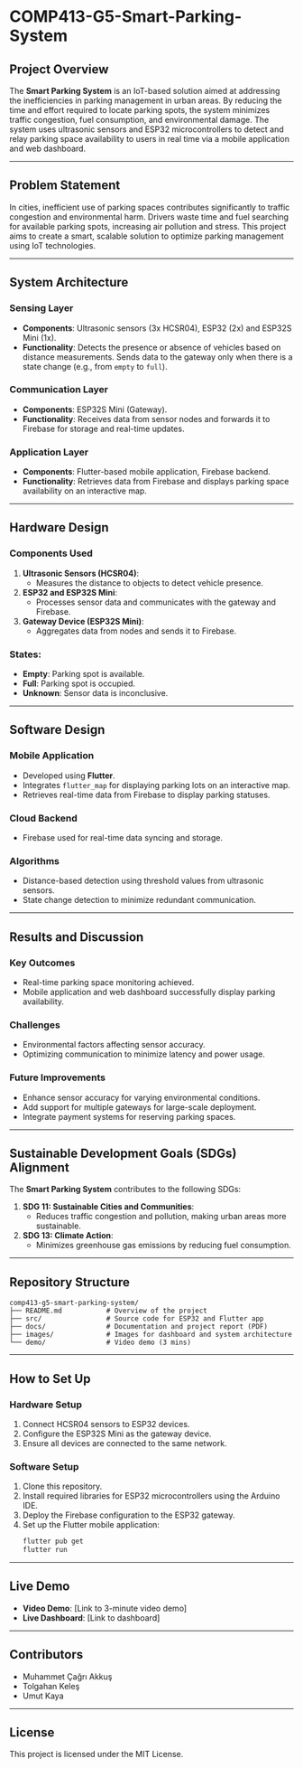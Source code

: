 # COMP413-G5-Smart-Parking-System

## Project Overview
The **Smart Parking System** is an IoT-based solution aimed at addressing the inefficiencies in parking management in urban areas. By reducing the time and effort required to locate parking spots, the system minimizes traffic congestion, fuel consumption, and environmental damage. The system uses ultrasonic sensors and ESP32 microcontrollers to detect and relay parking space availability to users in real time via a mobile application and web dashboard.

---

## Problem Statement
In cities, inefficient use of parking spaces contributes significantly to traffic congestion and environmental harm. Drivers waste time and fuel searching for available parking spots, increasing air pollution and stress. This project aims to create a smart, scalable solution to optimize parking management using IoT technologies.

---

## System Architecture

### **Sensing Layer**
- **Components**: Ultrasonic sensors (3x HCSR04), ESP32 (2x) and ESP32S Mini (1x).
- **Functionality**: Detects the presence or absence of vehicles based on distance measurements. Sends data to the gateway only when there is a state change (e.g., from `empty` to `full`).

### **Communication Layer**
- **Components**: ESP32S Mini (Gateway).
- **Functionality**: Receives data from sensor nodes and forwards it to Firebase for storage and real-time updates.

### **Application Layer**
- **Components**: Flutter-based mobile application, Firebase backend.
- **Functionality**: Retrieves data from Firebase and displays parking space availability on an interactive map.

---

## Hardware Design
### Components Used
1. **Ultrasonic Sensors (HCSR04)**:
   - Measures the distance to objects to detect vehicle presence.
2. **ESP32 and ESP32S Mini**:
   - Processes sensor data and communicates with the gateway and Firebase.
3. **Gateway Device (ESP32S Mini)**:
   - Aggregates data from nodes and sends it to Firebase.

### States:
- **Empty**: Parking spot is available.
- **Full**: Parking spot is occupied.
- **Unknown**: Sensor data is inconclusive.

---

## Software Design

### Mobile Application
- Developed using **Flutter**.
- Integrates `flutter_map` for displaying parking lots on an interactive map.
- Retrieves real-time data from Firebase to display parking statuses.

### Cloud Backend
- Firebase used for real-time data syncing and storage.

### Algorithms
- Distance-based detection using threshold values from ultrasonic sensors.
- State change detection to minimize redundant communication.

---

## Results and Discussion
### Key Outcomes
- Real-time parking space monitoring achieved.
- Mobile application and web dashboard successfully display parking availability.

### Challenges
- Environmental factors affecting sensor accuracy.
- Optimizing communication to minimize latency and power usage.

### Future Improvements
- Enhance sensor accuracy for varying environmental conditions.
- Add support for multiple gateways for large-scale deployment.
- Integrate payment systems for reserving parking spaces.

---

## Sustainable Development Goals (SDGs) Alignment
The **Smart Parking System** contributes to the following SDGs:
1. **SDG 11: Sustainable Cities and Communities**:
   - Reduces traffic congestion and pollution, making urban areas more sustainable.
2. **SDG 13: Climate Action**:
   - Minimizes greenhouse gas emissions by reducing fuel consumption.

---

## Repository Structure
```
comp413-g5-smart-parking-system/
├── README.md           # Overview of the project
├── src/                # Source code for ESP32 and Flutter app
├── docs/               # Documentation and project report (PDF)
├── images/             # Images for dashboard and system architecture
└── demo/               # Video demo (3 mins)
```

---

## How to Set Up

### Hardware Setup
1. Connect HCSR04 sensors to ESP32 devices.
2. Configure the ESP32S Mini as the gateway device.
3. Ensure all devices are connected to the same network.

### Software Setup
1. Clone this repository.
2. Install required libraries for ESP32 microcontrollers using the Arduino IDE.
3. Deploy the Firebase configuration to the ESP32 gateway.
4. Set up the Flutter mobile application:
   ```bash
   flutter pub get
   flutter run
   ```

---

## Live Demo
- **Video Demo**: [Link to 3-minute video demo]
- **Live Dashboard**: [Link to dashboard]

---

## Contributors
- Muhammet Çağrı Akkuş
- Tolgahan Keleş
- Umut Kaya

---

## License
This project is licensed under the MIT License.
